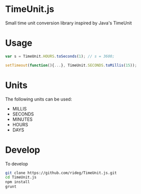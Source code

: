 TimeUnit.js
===========

Small time unit conversion library inspired by Java's TimeUnit


Usage
====

```javascript
var s = TimeUnit.HOURS.toSeconds(1); // s = 3600;

setTimeout(function(){...}, TimeUnit.SECONDS.toMillis(15));

```

Units
====

The following units can be used:

 - MILLIS
 - SECONDS
 - MINUTES
 - HOURS
 - DAYS

Develop
===

To develop

```sh
git clone https://github.com/rideg/TimeUnit.js.git
cd TimeUnit.js
npm install
grunt
```
